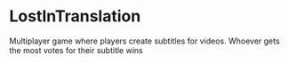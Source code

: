 # LostInTranslation

Multiplayer game where players create subtitles for videos. Whoever gets the most votes for their subtitle wins 
